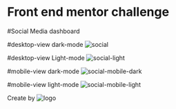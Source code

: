 # Front end mentor challenge

#Social Media dashboard

#desktop-view dark-mode
![social](https://user-images.githubusercontent.com/70364547/110469233-3c481380-808e-11eb-8c94-f2eedb9e27db.JPG)

#desktop-view Light-mode
![social-light](https://user-images.githubusercontent.com/70364547/110469317-5aae0f00-808e-11eb-886b-eb7d26cbd16b.JPG)

#mobile-view dark-mode
![social-mobile-dark](https://user-images.githubusercontent.com/70364547/110469379-6dc0df00-808e-11eb-9f1f-f75f9140aa3b.JPG)

#mobile-view light-mode
![social-mobile-light](https://user-images.githubusercontent.com/70364547/110469446-84ffcc80-808e-11eb-8012-9beab0ef5368.JPG)


Create by ![logo](https://user-images.githubusercontent.com/70364547/110469544-9f39aa80-808e-11eb-8f38-1b352ef8add1.jpg)







